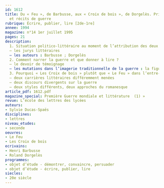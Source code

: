 ```yaml
---
id: 1612
title: Du « Feu », de Barbusse, aux « Croix de bois », de Dorgelès. Prix littéraires
  et récits de guerre 
rubrique: Écrire, publier, lire [2de-1re]
annee: 1994
magazine: n°14 1er juillet 1995
pages: 21
description: 
  1. Situation politico-littéraire au moment de l’attribution des deux prix (Goncourt et Fémina)
  – les jurys littéraires
  – les auteurs : Barbusse ; Dorgelès
  2. Comment narrer la guerre et que donner à lire ?
  – le devoir de témoignage
  – les mutations dans l’imagerie traditionnelle de la guerre : la figure littéraire du simple soldat ; l’enfer des tranchées ; la « mort sans sépulture » ; les « embusqués »
  3. Pourquoi « Les Croix de bois » plutôt que « Le Feu » dans l’entre-deux-guerres ?
  – deux carrières littéraires différemment menées
  – deux discours divergents sur la guerre
  – deux styles différents, deux approches du romanesque
article_pdf: 1612.pdf
magazine_special: Première Guerre mondiale et littérature  (1) »
revue: L’école des lettres des lycées
auteurs:
- Sylvie Ducas-Spaës
disciplines:
- lettres
niveau_etudes:
- seconde
oeuvres:
- Le Feu
- Les Croix de bois
ecrivains:
- Henri Barbusse
- Roland Dorgelès
programmes:
- objet d’étude - démontrer, convaincre, persuader
- objet d’étude - écrire, publier, lire
siecles:
- 20e siècle
---
```

